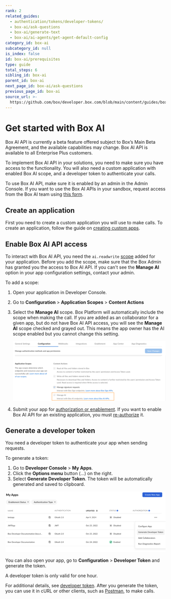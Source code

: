 ```yaml
---
rank: 2
related_guides:
  - authentication/tokens/developer-tokens/
  - box-ai/ask-questions
  - box-ai/generate-text
  - box-ai/ai-agents/get-agent-default-config
category_id: box-ai
subcategory_id: null
is_index: false
id: box-ai/prerequisites
type: guide
total_steps: 6
sibling_id: box-ai
parent_id: box-ai
next_page_id: box-ai/ask-questions
previous_page_id: box-ai
source_url: >-
  https://github.com/box/developer.box.com/blob/main/content/guides/box-ai/prerequisites.md
---
```

# Get started with Box AI

<Message type="notice">

Box AI API is currently a beta feature offered subject to Box’s Main Beta Agreement, and the available capabilities may change. Box AI API is available to all Enterprise Plus customers.

</Message>

To implement Box AI API in your solutions, you need
to make sure you have access to the functionality.
You will also need a custom application with
enabled Box AI scope, and a developer token to
authenticate your calls.

<Message type="notice">

To use Box AI API, make sure it is enabled by an
admin in the Admin Console. If you want to use
the Box AI APIs in your sandbox, request access
from the Box AI team using [this form][form].

</Message>

## Create an application

First you need to create a custom application
you will use to make calls. To create
an application, follow the guide
on [creating custom apps][createapps].

## Enable Box AI API access

To interact with Box AI API,
you need the `ai.readwrite` [scope][scope]
added for your application.
Before you add the scope,
make sure that the Box Admin has granted you
the access to Box AI API. If you can't see the
**Manage AI** option in your app configuration
settings, contact your admin.

To add a scope:

1. Open your application in Developer Console.
2. Go to **Configuration** > **Application Scopes** > **Content Actions**
3. Select the **Manage AI** scope. Box Platform will automatically include the scope when making the call. If you are added as an collaborator for a given app, but do not have Box AI API access, you will see the **Manage AI** scope checked and grayed out. This means the app owner has the AI scope enabled but you cannot change this setting.

    ![box ai scopes](./images/box-ai-app-scopes.png)

4. Submit your app for [authorization or enablement][authorization]. If you want to enable Box AI API for an existing application, you must [re-authorize][reauthorization] it.

## Generate a developer token

You need a developer token
to authenticate your app when sending requests.

To generate a token:

1. Go to **Developer Console** > **My Apps**.
2. Click the **Options menu** button (…) on the right.
3. Select **Generate Developer Token**. The token will be automatically generated and saved to clipboard.

![generate token](./images/developer-token.png)

You can also open your app, go to
**Configuration** > **Developer Token**
and generate the token.

<Message type="notice">

A developer token is only valid for one hour.

</Message>

For additional details, see [developer token][token].
After you generate the token, you can use it in cURL
or other clients, such as [Postman][postman], to make
calls.

[token]: g://authentication/tokens/developer-tokens
[scope]: g://api-calls/permissions-and-errors/scopes
[oauthscopes]: g://api-calls/permissions-and-errors/scopes#scopes-oauth-2-authorization
[createapps]: g://applications/app-types/custom-apps
[postman]: g://tooling/postman
[form]: https://forms.gle/Nsh3TwM3W8qg4U35A
[authorization]: g://authorization
[reauthorization]: g://authorization/custom-app-approval#re-authorization-on-changes